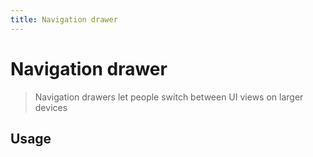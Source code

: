 ```yaml
---
title: Navigation drawer
---
```


# Navigation drawer

> Navigation drawers let people switch between UI views on larger devices

## Usage

<usage name="navigation-drawer"></usage>
